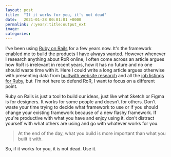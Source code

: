 ```yaml
---
layout: post
title:  "If it works for you, it's not dead"
date:   2021-01-28 00:01:01 +0000
permalink: /:year/:title:output_ext
image:
categories: 
---
```


<div class="col-12">
	<p>I've been using <a href="https://rubyonrails.org" title="Ruby on Rails" targer="_blank">Ruby on Rails</a> for a few years now. It's the framework enabled me to build the products I have always wanted. However whenever I research anything about RoR online, I often come across an article argues how RoR is irrelevant in recent years, how it has no future and no one should waste time with it. Here I could write a long article argues otherwise with presenting data from <a href="https://trends.builtwith.com/framework" target="_blank">builtwith website research</a> and all the <a href="https://remoteok.io/remote-ruby-jobs" target="_blank">job listings for Ruby</a>, but  I’m not here to defend RoR, I want to focus on a different point.</p>
	<p>Ruby on Rails is just a tool to build our ideas, just like what Sketch or Figma is for designers. It works for some people and doesn’t for others. Don't waste your time trying to decide what framework to use or if you should change your existing framework because of a new flashy framework. If you're productive with what you have and enjoy using it, don't distract yourself with what others are using and go with whatever works for you.</p>
	<blockquote>At the end of the day, what you build is more important than what you built it with.</blockquote>
	<p>So, if it works for you, it is not dead. Use it.</p>
</div>